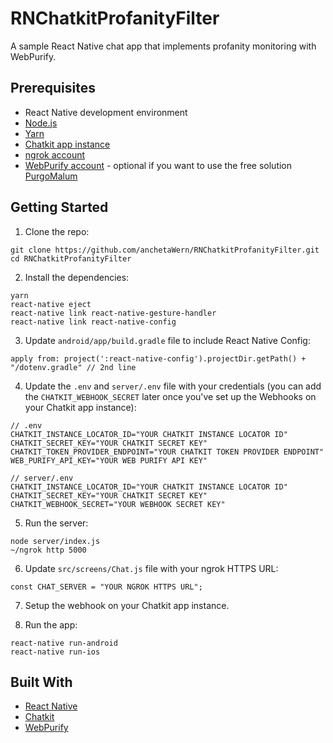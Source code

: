 # RNChatkitProfanityFilter
A sample React Native chat app that implements profanity monitoring with WebPurify.

## Prerequisites

-   React Native development environment
-   [Node.js](https://nodejs.org/en/)
-   [Yarn](https://yarnpkg.com/en/)
-   [Chatkit app instance](https://pusher.com/chatkit)
-   [ngrok account](https://ngrok.com/)
-   [WebPurify account](https://www.webpurify.com/) - optional if you want to use the free solution [PurgoMalum](http://www.purgomalum.com/)

## Getting Started

1. Clone the repo:

```
git clone https://github.com/anchetaWern/RNChatkitProfanityFilter.git
cd RNChatkitProfanityFilter
```

2. Install the dependencies:

```
yarn
react-native eject
react-native link react-native-gesture-handler
react-native link react-native-config
```

3. Update `android/app/build.gradle` file to include React Native Config:

```
apply from: project(':react-native-config').projectDir.getPath() + "/dotenv.gradle" // 2nd line
```

4. Update the `.env` and `server/.env` file with your credentials (you can add the `CHATKIT_WEBHOOK_SECRET` later once you've set up the Webhooks on your Chatkit app instance):

```
// .env
CHATKIT_INSTANCE_LOCATOR_ID="YOUR CHATKIT INSTANCE LOCATOR ID"
CHATKIT_SECRET_KEY="YOUR CHATKIT SECRET KEY"
CHATKIT_TOKEN_PROVIDER_ENDPOINT="YOUR CHATKIT TOKEN PROVIDER ENDPOINT"
WEB_PURIFY_API_KEY="YOUR WEB PURIFY API KEY"
```

```
// server/.env
CHATKIT_INSTANCE_LOCATOR_ID="YOUR CHATKIT INSTANCE LOCATOR ID"
CHATKIT_SECRET_KEY="YOUR CHATKIT SECRET KEY"
CHATKIT_WEBHOOK_SECRET="YOUR WEBHOOK SECRET KEY"
```

5. Run the server:

```
node server/index.js
~/ngrok http 5000
```

6. Update `src/screens/Chat.js` file with your ngrok HTTPS URL:

```
const CHAT_SERVER = "YOUR NGROK HTTPS URL";
```

7. Setup the webhook on your Chatkit app instance.

8. Run the app:

```
react-native run-android
react-native run-ios
```

## Built With

-   [React Native](http://facebook.github.io/react-native/)
-   [Chatkit](https://pusher.com/chatkit)
-   [WebPurify](https://www.webpurify.com/)
